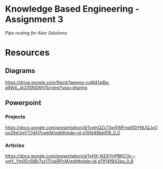 # Knowledge Based Engineering - Assignment 3

*Pipe routing for Aker Solutions*



# Resources
## Diagrams 

https://drive.google.com/file/d/1aewpo-coM41aiBa-a9W4_Jk235NSWVIS/view?usp=sharing

## Powerpoint
### Projects

https://docs.google.com/presentation/d/1volnQZx73xrEWFnqd1DYNUQJxOoo28eUqVTO4H7nwkM/edit#slide=id.g10fd48bb818_0_0

### Articles

https://docs.google.com/presentation/d/1yHX-N33iYnPBKCOc--ymY_Ym0EnStBr7sz17UqjRPcM/edit#slide=id.g11f14f842be_0_8

